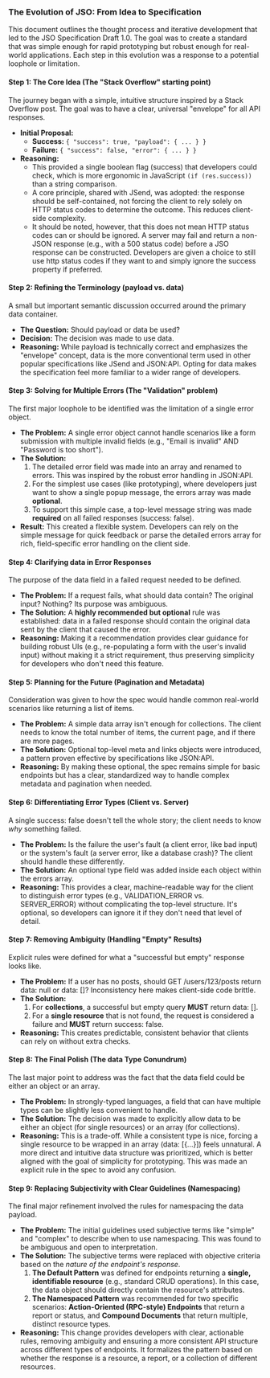 ### **The Evolution of JSO: From Idea to Specification**

This document outlines the thought process and iterative development that led to the JSO Specification Draft 1.0. The goal was to create a standard that was simple enough for rapid prototyping but robust enough for real-world applications. Each step in this evolution was a response to a potential loophole or limitation.

#### **Step 1: The Core Idea (The "Stack Overflow" starting point)**

The journey began with a simple, intuitive structure inspired by a Stack Overflow post. The goal was to have a clear, universal "envelope" for all API responses.

* **Initial Proposal:**  
  * **Success:** `{ "success": true, "payload": { ... } } ` 
  * **Failure:** `{ "success": false, "error": { ... } }`  
* **Reasoning:**
  * This provided a single boolean flag (success) that developers could check, which is more ergonomic in JavaScript `(if (res.success))` than a string comparison.
  * A core principle, shared with JSend, was adopted: the response should be self-contained, not forcing the client to rely solely on HTTP status codes to determine the outcome. This reduces client-side complexity.
  * It should be noted, however, that this does not mean HTTP status codes can or should be ignored. A server may fail and return a non-JSON response (e.g., with a 500 status code) before a JSO response can be constructed. Developers are given a choice to still use http status codes if they want to and simply ignore the success property if preferred.

#### **Step 2: Refining the Terminology (payload vs. data)**

A small but important semantic discussion occurred around the primary data container.

* **The Question:** Should payload or data be used?  
* **Decision:** The decision was made to use data.  
* **Reasoning:** While payload is technically correct and emphasizes the "envelope" concept, data is the more conventional term used in other popular specifications like JSend and JSON:API. Opting for data makes the specification feel more familiar to a wider range of developers.

#### **Step 3: Solving for Multiple Errors (The "Validation" problem)**

The first major loophole to be identified was the limitation of a single error object.

* **The Problem:** A single error object cannot handle scenarios like a form submission with multiple invalid fields (e.g., "Email is invalid" AND "Password is too short").  
* **The Solution:**  
  1. The detailed error field was made into an array and renamed to errors. This was inspired by the robust error handling in JSON:API.  
  2. For the simplest use cases (like prototyping), where developers just want to show a single popup message, the errors array was made **optional**.  
  3. To support this simple case, a top-level message string was made **required** on all failed responses (success: false).  
* **Result:** This created a flexible system. Developers can rely on the simple message for quick feedback or parse the detailed errors array for rich, field-specific error handling on the client side.

#### **Step 4: Clarifying data in Error Responses**

The purpose of the data field in a failed request needed to be defined.

* **The Problem:** If a request fails, what should data contain? The original input? Nothing? Its purpose was ambiguous.  
* **The Solution:** A **highly recommended but optional** rule was established: data in a failed response should contain the original data sent by the client that caused the error.  
* **Reasoning:** Making it a recommendation provides clear guidance for building robust UIs (e.g., re-populating a form with the user's invalid input) without making it a strict requirement, thus preserving simplicity for developers who don't need this feature.

#### **Step 5: Planning for the Future (Pagination and Metadata)**

Consideration was given to how the spec would handle common real-world scenarios like returning a list of items.

* **The Problem:** A simple data array isn't enough for collections. The client needs to know the total number of items, the current page, and if there are more pages.  
* **The Solution:** Optional top-level meta and links objects were introduced, a pattern proven effective by specifications like JSON:API.  
* **Reasoning:** By making these optional, the spec remains simple for basic endpoints but has a clear, standardized way to handle complex metadata and pagination when needed.

#### **Step 6: Differentiating Error Types (Client vs. Server)**

A single success: false doesn't tell the whole story; the client needs to know *why* something failed.

* **The Problem:** Is the failure the user's fault (a client error, like bad input) or the system's fault (a server error, like a database crash)? The client should handle these differently.  
* **The Solution:** An optional type field was added inside each object within the errors array.  
* **Reasoning:** This provides a clear, machine-readable way for the client to distinguish error types (e.g., VALIDATION\_ERROR vs. SERVER\_ERROR) without complicating the top-level structure. It's optional, so developers can ignore it if they don't need that level of detail.

#### **Step 7: Removing Ambiguity (Handling "Empty" Results)**

Explicit rules were defined for what a "successful but empty" response looks like.

* **The Problem:** If a user has no posts, should GET /users/123/posts return data: null or data: \[\]? Inconsistency here makes client-side code brittle.  
* **The Solution:**  
  1. For **collections**, a successful but empty query **MUST** return data: \[\].  
  2. For a **single resource** that is not found, the request is considered a failure and **MUST** return success: false.  
* **Reasoning:** This creates predictable, consistent behavior that clients can rely on without extra checks.

#### **Step 8: The Final Polish (The data Type Conundrum)**

The last major point to address was the fact that the data field could be either an object or an array.

* **The Problem:** In strongly-typed languages, a field that can have multiple types can be slightly less convenient to handle.  
* **The Solution:** The decision was made to explicitly allow data to be either an object (for single resources) or an array (for collections).  
* **Reasoning:** This is a trade-off. While a consistent type is nice, forcing a single resource to be wrapped in an array (data: \[{...}\]) feels unnatural. A more direct and intuitive data structure was prioritized, which is better aligned with the goal of simplicity for prototyping. This was made an explicit rule in the spec to avoid any confusion.

#### **Step 9: Replacing Subjectivity with Clear Guidelines (Namespacing)**

The final major refinement involved the rules for namespacing the data payload.

* **The Problem:** The initial guidelines used subjective terms like "simple" and "complex" to describe when to use namespacing. This was found to be ambiguous and open to interpretation.  
* **The Solution:** The subjective terms were replaced with objective criteria based on the *nature of the endpoint's response*.  
  1. **The Default Pattern** was defined for endpoints returning a **single, identifiable resource** (e.g., standard CRUD operations). In this case, the data object should directly contain the resource's attributes.  
  2. **The Namespaced Pattern** was recommended for two specific scenarios: **Action-Oriented (RPC-style) Endpoints** that return a report or status, and **Compound Documents** that return multiple, distinct resource types.  
* **Reasoning:** This change provides developers with clear, actionable rules, removing ambiguity and ensuring a more consistent API structure across different types of endpoints. It formalizes the pattern based on whether the response is a resource, a report, or a collection of different resources.



